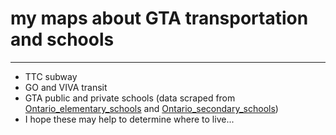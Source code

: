 # **my maps about GTA transportation and schools**

---

* TTC subway
* GO and VIVA transit
* GTA public and private schools (data scraped from [Ontario_elementary_schools](http://ontario.compareschoolrankings.org/elementary/SchoolsByRankLocationName.aspx) and [Ontario_secondary_schools](http://ontario.compareschoolrankings.org/secondary/SchoolsByRankLocationName.aspx))
* I hope these may help to determine where to live...
